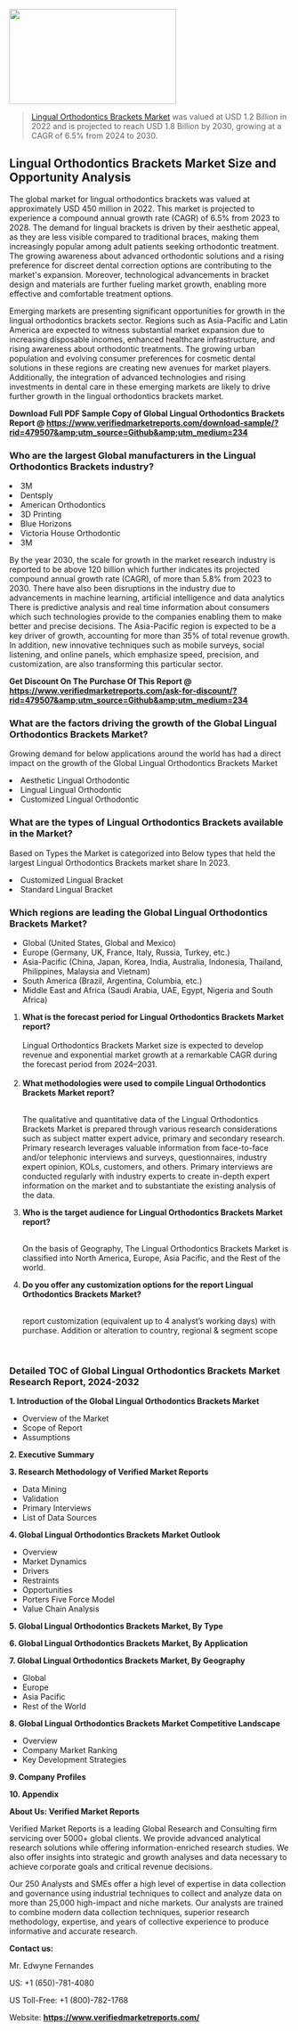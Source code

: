 <img src="https://ffe5etoiles.com/wp-content/uploads/2024/12/MST1-300x171.png" alt="" width="300" height="171" class="alignnone size-medium wp-image-20088" /><blockquote><p><p><a href="https://www.verifiedmarketreports.com/download-sample/?rid=479507&utm_source=Github&utm_medium=234" target="_blank">Lingual Orthodontics Brackets Market</a> was valued at USD 1.2 Billion in 2022 and is projected to reach USD 1.8 Billion by 2030, growing at a CAGR of 6.5% from 2024 to 2030.</p></blockquote><p><h2>Lingual Orthodontics Brackets Market Size and Opportunity Analysis</h2><p>The global market for lingual orthodontics brackets was valued at approximately USD 450 million in 2022. This market is projected to experience a compound annual growth rate (CAGR) of 6.5% from 2023 to 2028. The demand for lingual brackets is driven by their aesthetic appeal, as they are less visible compared to traditional braces, making them increasingly popular among adult patients seeking orthodontic treatment. The growing awareness about advanced orthodontic solutions and a rising preference for discreet dental correction options are contributing to the market's expansion. Moreover, technological advancements in bracket design and materials are further fueling market growth, enabling more effective and comfortable treatment options.</p><p>Emerging markets are presenting significant opportunities for growth in the lingual orthodontics brackets sector. Regions such as Asia-Pacific and Latin America are expected to witness substantial market expansion due to increasing disposable incomes, enhanced healthcare infrastructure, and rising awareness about orthodontic treatments. The growing urban population and evolving consumer preferences for cosmetic dental solutions in these regions are creating new avenues for market players. Additionally, the integration of advanced technologies and rising investments in dental care in these emerging markets are likely to drive further growth in the lingual orthodontics brackets market.</p></p><p class=""><strong>Download Full PDF Sample Copy of Global Lingual Orthodontics Brackets Report @ <a href="https://www.verifiedmarketreports.com/download-sample/?rid=479507&amp;utm_source=Github&amp;utm_medium=234" target="_blank">https://www.verifiedmarketreports.com/download-sample/?rid=479507&amp;utm_source=Github&amp;utm_medium=234</a></strong></p><h3 id="" class="">Who are the largest Global manufacturers in the Lingual Orthodontics Brackets industry?</h3><p><li>3M</li><li> Dentsply</li><li> American Orthodontics</li><li> 3D Printing</li><li> Blue Horizons</li><li> Victoria House Orthodontic</li><li> 3M</li></p><div class=""><div class="" dir="" data-message-author-role="" data-message-id="" data-message-model-slug=""><div class=""><div class=""><div class=""><div class="" dir="" data-message-author-role="" data-message-id="" data-message-model-slug=""><div class=""><div class=""><p>By the year 2030, the scale for growth in the market research industry is reported to be above 120 billion which further indicates its projected compound annual growth rate (CAGR), of more than 5.8% from 2023 to 2030. There have also been disruptions in the industry due to advancements in machine learning, artificial intelligence and data analytics There is predictive analysis and real time information about consumers which such technologies provide to the companies enabling them to make better and precise decisions. The Asia-Pacific region is expected to be a key driver of growth, accounting for more than 35% of total revenue growth. In addition, new innovative techniques such as mobile surveys, social listening, and online panels, which emphasize speed, precision, and customization, are also transforming this particular sector.</p><p><strong>Get Discount On The Purchase Of This Report @&nbsp; <a href="https://www.verifiedmarketreports.com/ask-for-discount/?rid=479507&amp;utm_source=Github&amp;utm_medium=234" target="_blank">https://www.verifiedmarketreports.com/ask-for-discount/?rid=479507&amp;utm_source=Github&amp;utm_medium=234</a></strong></p></div></div></div></div></div></div></div></div><h3 id="" class="">What are the factors driving the growth of the Global Lingual Orthodontics Brackets Market?</h3><p id="" class="">Growing demand for below applications around the world has had a direct impact on the growth of the Global Lingual Orthodontics Brackets Market</p><p id="" class=""><li>Aesthetic Lingual Orthodontic</li><li> Lingual Lingual Orthodontic</li><li> Customized Lingual Orthodontic</li></p><h3 id="" class="">What are the types of Lingual Orthodontics Brackets available in the Market?</h3><p id="" class="">Based on Types the Market is categorized into Below types that held the largest Lingual Orthodontics Brackets market share In 2023.</p><p id="" class=""><li>Customized Lingual Bracket</li><li> Standard Lingual Bracket</li></p><h3 id="" class="">Which regions are leading the Global Lingual Orthodontics Brackets Market?</h3><ul><li>Global (United States, Global and Mexico)</li><li>Europe (Germany, UK, France, Italy, Russia, Turkey, etc.)</li><li>Asia-Pacific (China, Japan, Korea, India, Australia, Indonesia, Thailand, Philippines, Malaysia and Vietnam)</li><li>South America (Brazil, Argentina, Columbia, etc.)</li><li>Middle East and Africa (Saudi Arabia, UAE, Egypt, Nigeria and South Africa)</li></ul><p><ol><li><strong>What is the forecast period for Lingual Orthodontics Brackets Market report?<br /></strong><br /><span data-sheets-root="1" data-sheets-value="{&quot;1&quot;:2,&quot;2&quot;:&quot;XXXX size is expected to develop revenue and exponential market growth at a remarkable CAGR during the forecast period from 2024&ndash;2030.&quot;}" data-sheets-userformat="{&quot;2&quot;:12674,&quot;4&quot;:{&quot;1&quot;:2,&quot;2&quot;:16776960},&quot;10&quot;:2,&quot;11&quot;:0,&quot;15&quot;:&quot;Arial&quot;,&quot;16&quot;:12}">Lingual Orthodontics Brackets Market size is expected to develop revenue and exponential market growth at a remarkable CAGR during the forecast period from 2024&ndash;2031.</span><br /><br /></li><li><strong>What methodologies were used to compile Lingual Orthodontics Brackets Market report?<br /><br /></strong><p>The qualitative and quantitative data of the&nbsp;Lingual Orthodontics Brackets Market is prepared through various research considerations such as subject matter expert advice, primary and secondary research. Primary research leverages valuable information from face-to-face and/or telephonic interviews and surveys, questionnaires, industry expert opinion, KOLs, customers, and others. Primary interviews are conducted regularly with industry experts to create in-depth expert information on the market and to substantiate the existing analysis of the data.&nbsp;</p></li><li><strong>Who is the target audience for Lingual Orthodontics Brackets Market report?<br /><br /></strong><p>On the basis of Geography, The&nbsp;Lingual Orthodontics Brackets Market is classified into North America, Europe, Asia Pacific, and the Rest of the world.</p></li><li><strong>Do you offer any customization options for the report Lingual Orthodontics Brackets Market?<br /><br /></strong><p>report customization (equivalent up to 4 analyst&rsquo;s working days) with purchase. Addition or alteration to country, regional &amp; segment scope</p><p>&nbsp;</p></li></ol></p><h3 id="" class="">Detailed TOC of Global Lingual Orthodontics Brackets Market Research Report, 2024-2032</h3><p id="" class=""><strong>1. Introduction of the Global Lingual Orthodontics Brackets Market</strong></p><ul><li>Overview of the Market</li><li>Scope of Report</li><li>Assumptions</li></ul><p id="" class=""><strong>2. Executive Summary</strong></p><p id="" class=""><strong>3. Research Methodology of&nbsp;Verified Market Reports</strong></p><ul><li>Data Mining</li><li>Validation</li><li>Primary Interviews</li><li>List of Data Sources</li></ul><p id="" class=""><strong>4. Global Lingual Orthodontics Brackets Market Outlook</strong></p><ul><li>Overview</li><li>Market Dynamics</li><li>Drivers</li><li>Restraints</li><li>Opportunities</li><li>Porters Five Force Model</li><li>Value Chain Analysis</li></ul><p id="" class=""><strong>5. Global Lingual Orthodontics Brackets Market, By&nbsp;Type</strong></p><p id="" class=""><strong>6. Global Lingual Orthodontics Brackets Market, By Application</strong></p><p id="" class=""><strong>7. Global Lingual Orthodontics Brackets Market, By Geography</strong></p><ul><li>Global</li><li>Europe</li><li>Asia Pacific</li><li>Rest of the World</li></ul><p id="" class=""><strong>8. Global Lingual Orthodontics Brackets Market Competitive Landscape</strong></p><ul><li>Overview</li><li>Company Market Ranking</li><li>Key Development Strategies</li></ul><p id="" class=""><strong>9. Company Profiles</strong></p><p id="" class=""><strong>10. Appendix</strong></p><p id="" class=""><strong>About Us: Verified Market Reports</strong></p><p id="" class="">Verified Market Reports is a leading Global Research and Consulting firm servicing over 5000+ global clients. We provide advanced analytical research solutions while offering information-enriched research studies. We also offer insights into strategic and growth analyses and data necessary to achieve corporate goals and critical revenue decisions.</p><p id="" class="">Our 250 Analysts and SMEs offer a high level of expertise in data collection and governance using industrial techniques to collect and analyze data on more than 25,000 high-impact and niche markets. Our analysts are trained to combine modern data collection techniques, superior research methodology, expertise, and years of collective experience to produce informative and accurate research.</p><p id="" class=""><strong>Contact us:</strong></p><p id="" class="">Mr. Edwyne Fernandes</p><p id="" class="">US: +1 (650)-781-4080</p><p id="" class="">US Toll-Free: +1 (800)-782-1768</p><p id="" class="">Website: <a target="" data-test-app-aware-link=""><strong>https://www.verifiedmarketreports.com/</strong></a></p>
